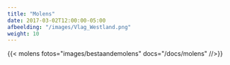 ```yaml
---
title: "Molens"
date: 2017-03-02T12:00:00-05:00
afbeelding: "/images/Vlag_Westland.png"
weight: 10
---
```


{{< molens fotos="images/bestaandemolens" docs="/docs/molens" //>}}